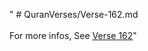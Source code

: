 " # QuranVerses/Verse-162.md <br><br>For more infos, See [Verse 162](https://www.quranbookk.com/quran/search?q=162)"